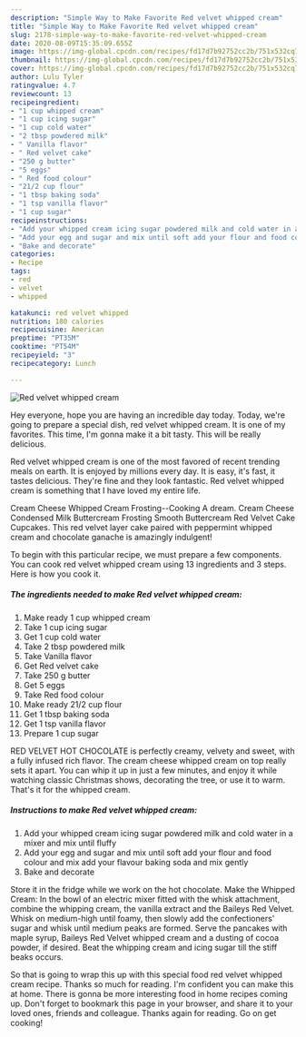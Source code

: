 ```yaml
---
description: "Simple Way to Make Favorite Red velvet whipped cream"
title: "Simple Way to Make Favorite Red velvet whipped cream"
slug: 2178-simple-way-to-make-favorite-red-velvet-whipped-cream
date: 2020-08-09T15:35:09.655Z
image: https://img-global.cpcdn.com/recipes/fd17d7b92752cc2b/751x532cq70/red-velvet-whipped-cream-recipe-main-photo.jpg
thumbnail: https://img-global.cpcdn.com/recipes/fd17d7b92752cc2b/751x532cq70/red-velvet-whipped-cream-recipe-main-photo.jpg
cover: https://img-global.cpcdn.com/recipes/fd17d7b92752cc2b/751x532cq70/red-velvet-whipped-cream-recipe-main-photo.jpg
author: Lulu Tyler
ratingvalue: 4.7
reviewcount: 13
recipeingredient:
- "1 cup whipped cream"
- "1 cup icing sugar"
- "1 cup cold water"
- "2 tbsp powdered milk"
- " Vanilla flavor"
- " Red velvet cake"
- "250 g butter"
- "5 eggs"
- " Red food colour"
- "21/2 cup flour"
- "1 tbsp baking soda"
- "1 tsp vanilla flavor"
- "1 cup sugar"
recipeinstructions:
- "Add your whipped cream icing sugar powdered milk and cold water in a mixer and mix until fluffy"
- "Add your egg and sugar and mix until soft add your flour and food colour and mix add your flavour baking soda and mix gently"
- "Bake and decorate"
categories:
- Recipe
tags:
- red
- velvet
- whipped

katakunci: red velvet whipped 
nutrition: 180 calories
recipecuisine: American
preptime: "PT35M"
cooktime: "PT54M"
recipeyield: "3"
recipecategory: Lunch

---
```



![Red velvet whipped cream](https://img-global.cpcdn.com/recipes/fd17d7b92752cc2b/751x532cq70/red-velvet-whipped-cream-recipe-main-photo.jpg)

Hey everyone, hope you are having an incredible day today. Today, we're going to prepare a special dish, red velvet whipped cream. It is one of my favorites. This time, I'm gonna make it a bit tasty. This will be really delicious.

Red velvet whipped cream is one of the most favored of recent trending meals on earth. It is enjoyed by millions every day. It is easy, it's fast, it tastes delicious. They're fine and they look fantastic. Red velvet whipped cream is something that I have loved my entire life.

Cream Cheese Whipped Cream Frosting--Cooking A dream. Cream Cheese Condensed Milk Buttercream Frosting Smooth Buttercream Red Velvet Cake Cupcakes. This red velvet layer cake paired with peppermint whipped cream and chocolate ganache is amazingly indulgent!


To begin with this particular recipe, we must prepare a few components. You can cook red velvet whipped cream using 13 ingredients and 3 steps. Here is how you cook it.

<!--inarticleads1-->

##### The ingredients needed to make Red velvet whipped cream:

1. Make ready 1 cup whipped cream
1. Take 1 cup icing sugar
1. Get 1 cup cold water
1. Take 2 tbsp powdered milk
1. Take  Vanilla flavor
1. Get  Red velvet cake
1. Take 250 g butter
1. Get 5 eggs
1. Take  Red food colour
1. Make ready 21/2 cup flour
1. Get 1 tbsp baking soda
1. Get 1 tsp vanilla flavor
1. Prepare 1 cup sugar


RED VELVET HOT CHOCOLATE is perfectly creamy, velvety and sweet, with a fully infused rich flavor. The cream cheese whipped cream on top really sets it apart. You can whip it up in just a few minutes, and enjoy it while watching classic Christmas shows, decorating the tree, or use it to warm. That&#39;s it for the whipped cream. 

<!--inarticleads2-->

##### Instructions to make Red velvet whipped cream:

1. Add your whipped cream icing sugar powdered milk and cold water in a mixer and mix until fluffy
1. Add your egg and sugar and mix until soft add your flour and food colour and mix add your flavour baking soda and mix gently
1. Bake and decorate


Store it in the fridge while we work on the hot chocolate. Make the Whipped Cream: In the bowl of an electric mixer fitted with the whisk attachment, combine the whipping cream, the vanilla extract and the Baileys Red Velvet. Whisk on medium-high until foamy, then slowly add the confectioners&#39; sugar and whisk until medium peaks are formed. Serve the pancakes with maple syrup, Baileys Red Velvet whipped cream and a dusting of cocoa powder, if desired. Beat the whipping cream and icing sugar till the stiff beaks occurs. 

So that is going to wrap this up with this special food red velvet whipped cream recipe. Thanks so much for reading. I'm confident you can make this at home. There is gonna be more interesting food in home recipes coming up. Don't forget to bookmark this page in your browser, and share it to your loved ones, friends and colleague. Thanks again for reading. Go on get cooking!
